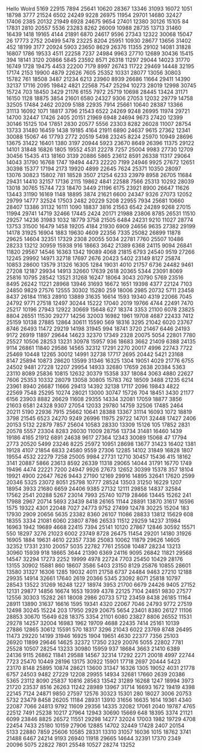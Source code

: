 Hello Wolrd
5169
22915
7894
25641
10620
28367
13346
31093
16072
1051
18798
3777
21524
6502
24249
9228
26975
11954
29701
14680
32427
17406
2385
20132
21949
6928
24675
9654
27401
12380
30126
15105
84
17831
2810
20557
5536
23283
8262
26009
10988
28735
13713
31460
16439
1418
19165
4144
21891
6870
24617
9596
27343
12322
30068
15047
26
17773
2752
20499
5478
23225
8204
25951
10930
28677
13656
31402
452
18199
3177
20924
5903
23650
8629
26376
11355
29102
14081
31828
16807
1786
19533
4511
22258
7237
24984
9963
27710
12689
30436
15415
394
18141
3120
20866
5845
23592
8571
26318
11297
29044
14023
31770
16749
1728
19475
4453
22200
7179
8997
26743
11722
29469
14448
32195
17174
2153
19900
4879
22626
7605
25352
10331
28077
13056
30803
15782
761
18508
3487
21234
6213
23960
8939
26686
11664
29411
14390
32137
17116
2095
19842
4821
22568
7547
25294
10273
28019
12998
30745
15724
703
18450
3429
21176
6155
7972
25719
10698
28445
13424
31171
16150
1128
18875
3854
21601
6580
24327
9306
27053
12032
29779
14758
32505
17484
2462
20209
5188
22935
7914
25661
10640
28387
13366
31113
16092
1071
18817
3796
21543
6522
24269
9248
26995
11974
29721
14700
32447
17426
2405
20151
21969
6948
24694
9673
27420
12399
30146
15125
104
17851
2830
20577
5556
23303
8282
26028
11007
28754
13733
31480
16459
1438
19185
4164
21911
6890
24637
9615
27362
12341
30088
15067
46
17793
2772
20519
5498
23245
8224
25970
10949
28696
13675
31422
16401
1380
3197
20944
5923
23670
8649
26396
11375
29122
14101
31848
16826
1805
19552
4531
22278
7257
25004
9983
27730
12709
30456
15435
413
18160
3139
20886
5865
23612
8591
26338
11317
29064
14043
31790
16768
1747
19494
4473
22220
7199
24946
9925
27672
12651
30398
15377
17194
2173
19920
4899
22645
7624
25371
10350
28097
13076
30823
15802
781
18528
3507
21254
6233
23979
8958
26705
11684
29431
14410
32157
17136
2115
19862
4841
22588
7566
25313
10292
28039
13018
30765
15744
723
18470
3449
21196
6175
23921
8900
26647
11626
13443
31190
16169
1148
18895
3874
21621
6600
24347
9326
27073
12052
29799
14777
32524
17503
2482
20229
5208
22955
7934
25681
10660
28407
13386
31132
16111
1090
18837
3816
21563
6542
24289
9268
27015
11994
29741
14719
32466
17445
2424
20171
21988
23806
8785
26531
11510
29257
14236
31983
1032
18779
3758
21505
6484
24231
9210
11027
28774
13753
31500
16479
1458
19205
4184
21930
6909
24656
9635
27382
29199
14178
31925
16904
1883
19630
4609
22356
7335
25082
26899
11878
29625
14604
32351
17329
2308
20055
5034
22781
7760
25507
10486
28233
13212
30959
15938
916
18663
3642
21389
6368
24115
9094
26841
11820
29567
14546
16363
1342
19089
4068
21815
6793
24540
9519
27266
12245
29992
14971
32718
17697
2676
20423
5402
23149
8127
25874
10853
28600
13579
31326
16305
1284
19031
4010
21757
6736
24482
9461
27208
12187
29934
14913
32660
17639
2618
20365
5344
23091
8069
25816
10795
28542
13521
31268
16247
18064
3043
20790
5769
23516
8495
26242
11221
28968
13946
31693
16672
1651
19398
4377
22124
7103
24850
9829
27576
12555
30302
15280
259
18006
2985
20732
5711
23458
8437
26184
11163
28910
13889
31635
16614
1593
19340
4319
22066
7045
24792
9771
27518
12497
30244
15222
17040
2019
19766
4744
22491
7470
25217
10196
27943
12922
30669
15648
627
18374
3353
21100
6078
23825
8804
26551
11530
29277
14256
32003
16982
1961
19708
4687
22433
7412
25159
10138
27885
12864
30611
15590
569
18316
3295
21042
6020
23767
8746
26493
11472
29219
14198
31945
994
18741
3720
21467
6446
24193
9172
26919
11897
29644
14623
32370
17349
2328
20075
5054
22801
7780
25527
10506
28253
13231
30978
15957
936
18683
3662
21409
6388
24135
9114
26861
11840
29586
14565
32312
17291
2270
20017
4996
22743
7722
25469
10448
12265
30012
14991
32738
17717
2695
20442
5421
23168
8147
25894
10873
28620
13599
31346
16325
1304
19051
4029
21776
6755
24502
9481
27228
12207
29954
14933
32680
17659
2638
20384
5363
23110
8089
25836
10815
12632
30379
15358
337
18084
3063
4880
22627
7606
25353
10332
28079
13058
30805
15783
762
18509
3488
21235
6214
23961
8940
26687
11666
29413
14392
32138
17117
2096
19843
4822
22569
7548
25295
10274
28021
13000
30747
15726
704
18451
3430
21177
6156
23903
8882
26629
11608
29355
14334
32081
17059
18877
3856
21603
6581
24328
9307
27054
12033
29780
14759
32506
17485
2464
20211
5190
22936
7915
25662
10641
28388
13367
31114
16093
1072
18819
3798
21545
6523
24270
9249
26996
11975
29722
14701
32448
17427
2406
20153
5132
22879
7857
25604
10583
28330
13309
15126
105
17852
2831
20578
5557
23304
8283
26030
11009
28756
13734
31481
16460
1439
19186
4165
21912
6891
24638
9617
27364
12343
30089
15068
47
17794
2773
20520
5499
23246
8225
25972
10951
28698
13677
31423
16402
1381
19128
4107
21854
6833
24580
9559
27306
12285
14102
31849
16828
1807
19554
4532
22279
7258
25005
9984
27731
12710
30457
15436
415
18162
3141
20887
5866
23613
8592
26339
11318
29065
14044
31791
16770
1749
19496
4474
22221
7200
24947
9926
27673
12652
30399
15378
357
18104
19921
4900
22647
7626
9443
27190
12169
29916
14895
32641
17620
2599
20346
5325
23072
8051
25798
10777
28524
13503
31250
16229
1207
18954
3933
21680
6659
24406
9385
27132
12111
29858
14837
32584
17562
2541
20288
5267
23014
7993
25740
10719
28466
13445
15262
241
17988
2967
20714
5693
23439
8418
26165
11144
28891
13870
31617
16596
1575
19322
4301
22048
7027
24773
9752
27499
12478
30225
15204
183
17930
2909
20656
5635
23382
8360
26107
11086
28833
13812
15629
608
18355
3334
21081
6060
23807
8786
26533
11512
29259
14237
31984
16963
1942
19689
4668
22415
7394
25141
10120
27867
12846
30592
15571
550
18297
3276
21023
6002
23749
8728
26475
11454
29201
14180
31926
16905
1884
19631
4610
22357
7336
25083
10062
11879
29626
14605
32352
17331
2310
20057
5035
22782
7761
25508
10487
28234
13213
30960
15939
918
18665
3644
21390
6369
24116
9095
26842
11821
29568
14547
32294
17273
2252
19999
4978
22724
7703
25450
10429
28176
13155
30902
15881
860
18607
3586
5403
23150
8129
25876
10855
28601
13580
31327
16306
1285
19032
4011
21758
6737
24484
9463
27210
12188
29935
14914
32661
17640
2619
20366
5345
23092
8071
25818
10797
28543
13522
31269
16248
1227
18974
3953
21700
6679
24426
9405
27152
12131
29877
14856
16674
1653
19399
4378
22125
7104
24851
9830
27577
12556
30303
15282
261
18008
2986
20733
5712
23459
8438
26185
11164
28911
13890
31637
16616
1595
19341
4320
22067
7046
24793
9772
27519
12498
30245
15224
203
17950
2929
20675
5654
23401
8380
26127
11106
28853
30670
15649
628
18375
3354
21101
6080
23827
8806
26552
11531
29278
14257
32004
16983
1962
19709
4688
22435
7414
25161
10139
27886
12865
30612
15591
570
18317
3296
21043
6022
23769
8748
26495
11473
29220
14199
31946
16925
1904
19651
4630
22377
7356
25103
26920
11899
29646
14625
32372
17350
2329
20076
5055
22802
7781
25528
10507
28254
13233
30980
15959
937
18684
3663
21410
6389
24136
9115
26862
11841
29588
14567
32314
17292
2271
20018
4997
22744
7723
25470
10449
28196
13175
30922
15901
17718
2697
20444
5423
23170
8148
25895
10874
28621
13600
31347
16326
1305
19052
4031
21778
6757
24503
9482
27229
12208
29955
14934
32681
17660
2639
20386
5365
23112
8090
25837
10816
28563
13542
31289
16268
1247
18994
3973
21720
23537
8516
26263
11242
28989
13967
31714
16693
1672
19419
4398
22145
7124
24871
9850
27597
12576
30323
15301
280
18027
3006
20753
5732
23479
8458
26205
11184
28931
13910
31656
16635
1614
19361
4340
22087
7066
24813
9792
11609
29356
14335
32082
17061
2040
19787
4765
22512
7491
25238
10217
27964
12943
30690
15669
648
18395
3374
21121
6099
23846
8825
26572
11551
29298
14277
32024
17003
1982
19729
4708
22454
7433
25180
10159
27906
12885
14702
32449
17428
2407
20154
5133
22880
7859
25606
10585
28331
13310
31057
16036
1015
18762
3741
21488
6467
24214
9193
26940
11918
29665
14644
32391
17370
2349
20096
5075
22822
7801
25548
10527
28274
13252
